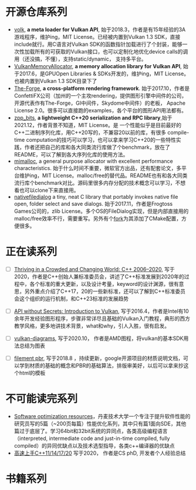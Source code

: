# 开源仓库系列
- [volk](https://github.com/zeux/volk), **a meta loader for Vulkan API**, 始于2018.3，作者是有15年经验的3A游戏程序，维护ing，MIT License。已经被内置到Vulkan 1.3 SDK，直接include就行。用C语言对Vulkan SDK的函数指针加载进行了个封装，能够一次性加载所有的可获取的Vulkan接口，也可以定制化地优化device calls的调用（还没搞，不懂），支持static/dynamic， 支持多平台。
- [VulkanMemoryAllocator](https://github.com/GPUOpen-LibrariesAndSDKs/VulkanMemoryAllocator), **a memory allocation library for Vulkan API**, 始于2017.6，是GPUOpen Libraries & SDKs开发的，维护ing，MIT License。也被内置到Vulkan 1.3 SDK目录下了
- [The-Forge](https://github.com/ConfettiFX/The-Forge), **a cross-platform rendering framework**. 始于2017.10，作者是ConfettiFX公司（加州的一个主攻rendering，提供图形引擎中间件的公司，开源代表作有The-Forge，GI中间件，Skydome中间件）的老板， Apache License 2.0。很多可以直接跑的examples，各个平台的图形API用法都有。
- [zpp_bits](https://github.com/eyalz800/zpp_bits), **a  lightweight C++20 serialization and RPC library**,始于2021.12，作者背景不知道，MIT License。是 一个性能似乎是目前最好的C++二进制序列化库，用C++20写的，不兼容20以前的库，有很多 compile-time computation的技巧可以学习，也可以拿来学习C++20的一些特性实践，作者还把自己的库和各大同类流行库做了个benchmark，放在了README，可以了解到各大序列化库的使用方法。
- [mimalloc](https://github.com/microsoft/mimalloc),  a general purpose allocator with excellent performance characteristics. 始于什么时间不重要，微软官方出品，还有配套论文，多平台维护ing，MIT License。malloc/free的替代品。README也有和各大同类流行库个benchmark对比。源码里很多内存分配的技术概念可以学习，不想看也可以clone下来直接用。
- [nativefiledialog](https://github.com/mlabbe/nativefiledialog) a tiny, neat C library that portably invokes native file open, folder select and save dialogs. 始于2017.11，作者是Frogtoss Games公司的，zlib License。多个OS的FileDialog实现，但是内部直接用的malloc/free效率不行，需要重写。另外有个[fork](https://github.com/aarcangeli/nativefiledialog-cmake)为其添加了CMake配置，方便很多。

# 正在读系列

- [ ] [Thriving in a Crowded and Changing World: C++ 2006–2020](https://dl.acm.org/doi/pdf/10.1145/3386320), 写于2020，作者是C++创始人兼标准委员会，讲述了C++标准发展到2020年的过程中，各个标准的重大更新，以及设计考量，keyword的设计渊源，很有意思，另外重点介绍了C++17，20的一些新标准，还可以了解到C++标准委员会这个组织的运行机制，和C++23标准的发展趋势

- [ ]  [API without Secrets: Introduction to Vulkan](https://www.intel.com/content/www/us/en/developer/articles/training/api-without-secrets-introduction-to-vulkan-part-1.html#inpage-nav-undefined), 写于2016.4，作者是Intel有10余年开发经验图形程序，步骤非常详尽且基础的Vulkan入门教程，典形的西方教学风格，更多地讲技术背景，what和why，引人入胜，很有启发。

- [ ] [vulkan-diagrams](https://github.com/David-DiGioia/vulkan-diagrams), 写于2020.10， 作者是AMD图程，将vulkan的基本SDK用法总结为图表

-  [ ] [filement pbr](https://google.github.io/filament/Filament.html#materialsystem/standardmodel), 写于2018.8 ，持续更新，google开源项目的材质说明文档，可以学到材质的基础的概念和PBR的基础算法，排版审美好，以后可以拿来抄这个html的模板


# 不可能读完系列

- [Software optimization resources](https://www.agner.org/optimize/)，丹麦技术大学一个专注于提升软件性能的研究员写的5篇（~200页每篇）性能优化系列，其中只有篇1面向SDE，其他篇过于底层了。学习64bit和32bit系统的异同点，各类高级编程语言（interpreted, intermediate  code and just-in-time compiled, fully compiled）的异同优缺点以及技术选型指导，各类c++编译器的优缺点
- [高速上手C++11/14/17/20](https://changkun.de/modern-cpp/zh-cn/00-preface/) 写于2020， 作者是CS phD, 开发者个人经验总结


# 书籍系列

